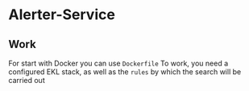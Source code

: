 # Alerter-Service

## Work
For start with Docker you can use `Dockerfile`
To work, you need a configured EKL stack, as well as the `rules` by which the search will be carried out
